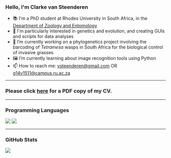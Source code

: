### Hello, I'm Clarke van Steenderen

- 📚 I'm a PhD student at Rhodes University in South Africa, in the [Department of Zoology and Entomology](https://www.ru.ac.za/zoologyandentomology/)
- 🐛 I'm particularly interested in genetics and evolution, and creating GUIs and scripts for data analyses
- 🧬 I’m currently working on a phylogenetics project involving the barcoding of *Tetramesa* wasps in South Africa for the biological control of invasive grasses
- 🖼️ I’m currently learning about image recognition tools using Python
- 📫 How to reach me: vsteenderen@gmail.com OR g14v1511@campus.ru.ac.za

---
### **Please click [here](https://github.com/clarkevansteenderen/Clarke-van-Steenderen-CV/blob/main/Clarke_van_Steenderen_CV.pdf) for a PDF copy of my CV.**
---

### Programming Languages
![](https://img.shields.io/badge/Code-Python-informational?style=flat&logo=Python&logoColor=white&color=2bbc8a)
![](https://img.shields.io/badge/Code-R-informational?style=flat&logo=R&logoColor=white&color=2bbc8a)

---

### GitHub Stats
<img align="center" src="https://github-readme-stats.vercel.app/api/?username=clarkevansteenderen&theme=dark" />
